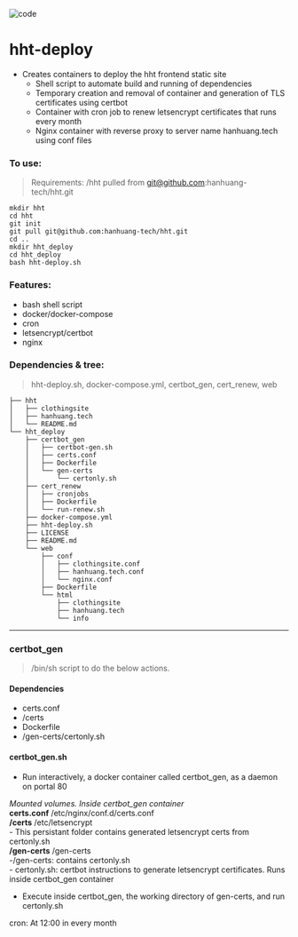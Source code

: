 ![code](https://hanhuang.tech/img/deploy.png)
# hht-deploy
- Creates containers to deploy the hht frontend static site
	- Shell script to automate build and running of dependencies
	- Temporary creation and removal of container and generation of TLS certificates using certbot
	- Container with cron job to renew letsencrypt certificates that runs every month
	- Nginx container with reverse proxy to server name hanhuang.tech using conf files
  
### To use:  
>Requirements: /hht pulled from git@github.com:hanhuang-tech/hht.git
```
mkdir hht  
cd hht  
git init  
git pull git@github.com:hanhuang-tech/hht.git  
cd ..  
mkdir hht_deploy  
cd hht_deploy  
bash hht-deploy.sh  
```
### Features:
- bash shell script  
- docker/docker-compose  
- cron  
- letsencrypt/certbot  
- nginx  

### Dependencies & tree:
>hht-deploy.sh, docker-compose.yml, certbot_gen, cert_renew, web
```
├── hht  
│   ├── clothingsite
│   ├── hanhuang.tech
│   └── README.md
└── hht_deploy
    ├── certbot_gen
    │   ├── certbot-gen.sh
    │   ├── certs.conf
    │   ├── Dockerfile
    │   └── gen-certs
    │       └── certonly.sh
    ├── cert_renew
    │   ├── cronjobs
    │   ├── Dockerfile
    │   └── run-renew.sh
    ├── docker-compose.yml
    ├── hht-deploy.sh
    ├── LICENSE
    ├── README.md
    └── web
        ├── conf
        │   ├── clothingsite.conf
        │   ├── hanhuang.tech.conf
        │   └── nginx.conf
        ├── Dockerfile
        └── html
            ├── clothingsite
            ├── hanhuang.tech
            └── info
```
---   
### certbot_gen
>/bin/sh script to do the below actions.   

#### Dependencies
- certs.conf  
- /certs
- Dockerfile  
- /gen-certs/certonly.sh  
  
#### certbot_gen.sh  
- Run interactively, a docker container called certbot_gen, as a daemon on portal 80  
  
_Mounted volumes. Inside certbot_gen container_  
**certs.conf** /etc/nginx/conf.d/certs.conf  
**/certs** /etc/letsencrypt  
	- This persistant folder contains generated letsencrypt certs from certonly.sh  
**/gen-certs** /gen-certs  
	-/gen-certs: contains certonly.sh  
	- certonly.sh: certbot instructions to generate letsencrypt certificates. Runs inside certbot_gen container  
- Execute inside certbot_gen, the working directory of gen-certs, and run certonly.sh  


cron: At 12:00 in every month
